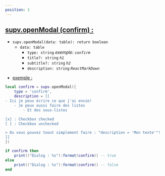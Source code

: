 ```yaml
---
position: 1
---
```


<h2><u>supv.openModal (confirm) :</u></h2>

* `supv.openModal(data: table): return boolean`
    * `data: table`
        * `type: string` *exemple: `confirm`*
        * `title?: string` *`h1`*
        * `subtitle?: string` *`h2`*
        * `description: string` *`ReactMarkDown`*

- <p><u>exemple :</u></p>

```lua
local confirm = supv.openModal({
    type = 'confirm',
    description = [[
- Ici je peux écrire ce que j'ai envie!
    - Je peux aussi faire des listes
        - Et des sous-listes

[x] : Checkbox checked
[ ] : Checkbox unchecked

> Ou vous pouvez toout simplement faire : "description = 'Mon texte'"!
]]
})

if confirm then
    print(("Dialog : %s"):format(confirm)) -- true
else
    print(("Dialog : %s"):format(confirm)) -- false
end
```